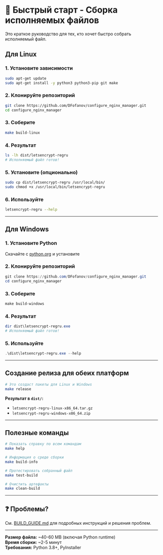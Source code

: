 # 🎯 Быстрый старт - Сборка исполняемых файлов

Это краткое руководство для тех, кто хочет быстро собрать исполняемый файл.

## Для Linux

### 1. Установите зависимости
```bash
sudo apt-get update
sudo apt-get install -y python3 python3-pip git make
```

### 2. Клонируйте репозиторий
```bash
git clone https://github.com/DFofanov/configure_nginx_manager.git
cd configure_nginx_manager
```

### 3. Соберите
```bash
make build-linux
```

### 4. Результат
```bash
ls -lh dist/letsencrypt-regru
# Исполняемый файл готов!
```

### 5. Установите (опционально)
```bash
sudo cp dist/letsencrypt-regru /usr/local/bin/
sudo chmod +x /usr/local/bin/letsencrypt-regru
```

### 6. Используйте
```bash
letsencrypt-regru --help
```

---

## Для Windows

### 1. Установите Python
Скачайте с [python.org](https://www.python.org/downloads/) и установите

### 2. Клонируйте репозиторий
```powershell
git clone https://github.com/DFofanov/configure_nginx_manager.git
cd configure_nginx_manager
```

### 3. Соберите
```powershell
make build-windows
```

### 4. Результат
```powershell
dir dist\letsencrypt-regru.exe
# Исполняемый файл готов!
```

### 5. Используйте
```powershell
.\dist\letsencrypt-regru.exe --help
```

---

## Создание релиза для обеих платформ

```bash
# Это создаст пакеты для Linux и Windows
make release
```

**Результат в `dist/`:**
- `letsencrypt-regru-linux-x86_64.tar.gz`
- `letsencrypt-regru-windows-x86_64.zip`

---

## Полезные команды

```bash
# Показать справку по всем командам
make help

# Информация о среде сборки
make build-info

# Протестировать собранный файл
make test-build

# Очистить артефакты
make clean-build
```

---

## ❓ Проблемы?

См. [BUILD_GUIDE.md](BUILD_GUIDE.md) для подробных инструкций и решения проблем.

---

**Размер файла:** ~40-60 MB (включая Python runtime)  
**Время сборки:** ~2-5 минут  
**Требования:** Python 3.8+, PyInstaller
